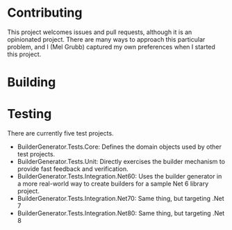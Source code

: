 # Contributing

This project welcomes issues and pull requests, although it is an opinionated project. There are many ways to approach this particular problem, and I (Mel Grubb) captured my own preferences when I started this project.

# Building

# Testing

There are currently five test projects.
- BuilderGenerator.Tests.Core: Defines the domain objects used by other test projects.
- BuilderGenerator.Tests.Unit: Directly exercises the builder mechanism to provide fast feedback and verification.
- BuilderGenerator.Tests.Integration.Net60: Uses the builder generator in a more real-world way to create builders for a sample Net 6 library project.
- BuilderGenerator.Tests.Integration.Net70: Same thing, but targeting .Net 7
- BuilderGenerator.Tests.Integration.Net80: Same thing, but targeting .Net 8
